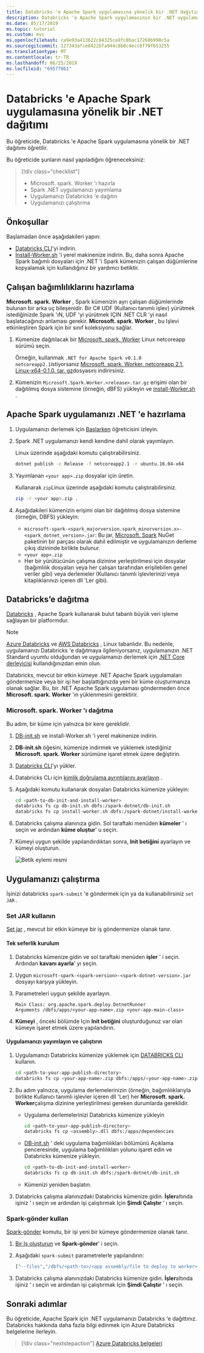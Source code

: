 ```yaml
---
title: Databricks 'e Apache Spark uygulamasına yönelik bir .NET dağıtımı
description: Databricks 'e Apache Spark uygulamasının bir .NET uygulamasını nasıl dağıtacağınızı öğrenin.
ms.date: 05/17/2019
ms.topic: tutorial
ms.custom: mvc
ms.openlocfilehash: ca9e93a413622c84325ca9fc8bac17268b990c5a
ms.sourcegitcommit: 127343afce8422bfa944c8b0c4ecc8f79f653255
ms.translationtype: MT
ms.contentlocale: tr-TR
ms.lasthandoff: 06/25/2019
ms.locfileid: "69577061"
---
```

# <a name="deploy-a-net-for-apache-spark-application-to-databricks"></a>Databricks 'e Apache Spark uygulamasına yönelik bir .NET dağıtımı

Bu öğreticide, Databricks 'e Apache Spark uygulamasına yönelik bir .NET dağıtımı öğretilir.

Bu öğreticide şunların nasıl yapıladığını öğreneceksiniz:

> [!div class="checklist"]
> * Microsoft. spark. Worker 'ı hazırla
> * Spark .NET uygulamanızı yayımlama
> * Uygulamanızı Databricks 'e dağıtın
> * Uygulamanızı çalıştırma

## <a name="prerequisites"></a>Önkoşullar

Başlamadan önce aşağıdakileri yapın:

* [Databricks CLI](https://docs.databricks.com/user-guide/dev-tools/databricks-cli.html)'yi indirin.
* [İnstall-Worker.sh](https://github.com/dotnet/spark/blob/master/deployment/install-worker.sh) 'i yerel makinenize indirin. Bu, daha sonra Apache Spark bağımlı dosyaları için .NET 'i Spark kümenizin çalışan düğümlerine kopyalamak için kullandığınız bir yardımcı betiktir.

## <a name="prepare-worker-dependencies"></a>Çalışan bağımlılıklarını hazırlama

**Microsoft. spark. Worker** , Spark kümenizin ayrı çalışan düğümlerinde bulunan bir arka uç bileşenidir. Bir C# UDF (Kullanıcı tanımlı işlev) yürütmek istediğinizde Spark 'ıN, UDF 'yi yürütmek IÇIN .NET CLR 'yi nasıl başlatacağınızı anlaması gerekir. **Microsoft. spark. Worker** , bu Işlevi etkinleştiren Spark için bir sınıf koleksiyonu sağlar.

1. Kümenize dağıtılacak bir [Microsoft. spark. Worker](https://github.com/dotnet/spark/releases) Linux netcoreapp sürümü seçin.

   Örneğin, kullanmak `.NET for Apache Spark v0.1.0` `netcoreapp2.1`istiyorsanız [Microsoft. spark. Worker. netcoreapp 2.1. Linux-x64-0.1.0. tar. gz](https://github.com/dotnet/spark/releases/download/v0.1.0/Microsoft.Spark.Worker.netcoreapp2.1.linux-x64-0.1.0.tar.gz)dosyasını indirirsiniz.

2. Kümenizin `Microsoft.Spark.Worker.<release>.tar.gz` erişimi olan bir dağıtılmış dosya sistemine (örneğin, dBFS) yükleyin ve [install-Worker.sh](https://github.com/dotnet/spark/blob/master/deployment/install-worker.sh) .

## <a name="prepare-your-net-for-apache-spark-app"></a>Apache Spark uygulamanızı .NET 'e hazırlama

1. Uygulamanızı derlemek için [Başlarken](get-started.md) öğreticisini izleyin.

2. Spark .NET uygulamanızı kendi kendine dahil olarak yayımlayın.

   Linux üzerinde aşağıdaki komutu çalıştırabilirsiniz.

   ```bash
   dotnet publish -c Release -f netcoreapp2.1 -r ubuntu.16.04-x64
   ```

3. Yayımlanan `<your app>.zip` dosyalar için üretin.

   Kullanarak `zip`Linux üzerinde aşağıdaki komutu çalıştırabilirsiniz.

   ```bash
   zip -r <your app>.zip .
   ```

4. Aşağıdakileri kümenizin erişimi olan bir dağıtılmış dosya sistemine (örneğin, DBFS) yükleyin:

   * `microsoft-spark-<spark_majorversion.spark_minorversion.x>-<spark_dotnet_version>.jar`: Bu jar, [Microsoft. Spark](https://www.nuget.org/packages/Microsoft.Spark/) NuGet paketinin bir parçası olarak dahil edilmiştir ve uygulamanızın derleme çıkış dizininde birlikte bulunur.
   * `<your app>.zip`
   * Her bir yürütücünün çalışma dizinine yerleştirilmesi için dosyalar (bağımlılık dosyaları veya her çalışan tarafından erişilebilen genel veriler gibi) veya derlemeler (Kullanıcı tanımlı işlevlerinizi veya kitaplıklarınızı içeren dll 'Ler gibi).

## <a name="deploy-to-databricks"></a>Databricks’e dağıtma

[Databricks](https://databricks.com) , Apache Spark kullanarak bulut tabanlı büyük veri işleme sağlayan bir platformdur.

> [!Note] 
> [Azure Databricks](https://azure.microsoft.com/services/databricks/) ve [AWS Databricks](https://databricks.com/aws) , Linux tabanlıdır. Bu nedenle, uygulamanızı Databricks 'e dağıtmaya ilgileniyorsanız, uygulamanızın .NET Standard uyumlu olduğundan ve uygulamanızı derlemek için [.NET Core derleyicisi](https://dotnet.microsoft.com/download) kullandığınızdan emin olun.

Databricks, mevcut bir etkin kümeye .NET Apache Spark uygulamaları göndermenize veya bir işi her başlattığınızda yeni bir küme oluşturmanıza olanak sağlar. Bu, bir .NET Apache Spark uygulaması göndermeden önce **Microsoft. spark. Worker** 'ın yüklenmesini gerektirir.

### <a name="deploy-microsoftsparkworker"></a>Microsoft. spark. Worker 'ı dağıtma

Bu adım, bir küme için yalnızca bir kere gereklidir.

1. [DB-init.sh](https://github.com/dotnet/spark/blob/master/deployment/db-init.sh) ve install-Worker.sh [](https://github.com/dotnet/spark/blob/master/deployment/install-worker.sh
) 'i yerel makinenize indirin.

2. **DB-init.sh** öğesini, kümenize indirmek ve yüklemek istediğiniz **Microsoft. spark. Worker** sürümüne işaret etmek üzere değiştirin.

3. [Databricks CLI](https://docs.databricks.com/user-guide/dev-tools/databricks-cli.html)'yı yükler.

4. Databricks CLı için [kimlik doğrulama ayrıntılarını ayarlayın](https://docs.databricks.com/user-guide/dev-tools/databricks-cli.html#set-up-authentication) .

5. Aşağıdaki komutu kullanarak dosyaları Databricks kümenize yükleyin:

   ```bash
   cd <path-to-db-init-and-install-worker>
   databricks fs cp db-init.sh dbfs:/spark-dotnet/db-init.sh
   databricks fs cp install-worker.sh dbfs:/spark-dotnet/install-worker.sh
   ```

6. Databricks çalışma alanınıza gidin. Sol taraftaki menüden **kümeler** ' ı seçin ve ardından **küme oluştur**' u seçin.

7. Kümeyi uygun şekilde yapılandırdıktan sonra, **Init betiğini** ayarlayın ve kümeyi oluşturun.

   ![Betik eylemi resmi](./media/databricks-deployment/deployment-databricks-init-script.png)

## <a name="run-your-app"></a>Uygulamanızı çalıştırma 

İşinizi databricks `spark-submit` 'e göndermek için ya da kullanabilirsiniz `set JAR` .

### <a name="use-set-jar"></a>Set JAR kullanın

[Set jar](https://docs.databricks.com/user-guide/jobs.html#create-a-job) , mevcut bir etkin kümeye bir iş göndermenize olanak tanır.

#### <a name="one-time-setup"></a>Tek seferlik kurulum

1. Databricks kümenize gidin ve sol taraftaki menüden **işler** ' i seçin. Ardından **kavanı ayarla**' yı seçin.

2. Uygun `microsoft-spark-<spark-version>-<spark-dotnet-version>.jar` dosyayı karşıya yükleyin.

3. Parametreleri uygun şekilde ayarlayın.

   ```
   Main Class: org.apache.spark.deploy.DotnetRunner
   Arguments /dbfs/apps/<your-app-name>.zip <your-app-main-class>
   ```
 
4. **Kümeyi** , önceki bölümde Için **Init betiğini** oluşturduğunuz var olan kümeye işaret etmek üzere yapılandırın.

#### <a name="publish-and-run-your-app"></a>Uygulamanızı yayımlayın ve çalıştırın

1. Uygulamanızı Databricks kümenize yüklemek için [DATABRICKS CLI](https://docs.databricks.com/user-guide/dev-tools/databricks-cli.html) kullanın.

      ```bash
      cd <path-to-your-app-publish-directory>
      databricks fs cp <your-app-name>.zip dbfs:/apps/<your-app-name>.zip
      ```

2. Bu adım yalnızca, uygulama derlemelerinizin (örneğin, bağımlılıklarıyla birlikte Kullanıcı tanımlı işlevler içeren dll 'Ler) her **Microsoft. spark. Worker**çalışma dizinine yerleştirilmesi gereken durumlarda gereklidir.

   - Uygulama derlemelerinizi Databricks kümenize yükleyin
      
      ```bash
      cd <path-to-your-app-publish-directory>
      databricks fs cp <assembly>.dll dbfs:/apps/dependencies
      ```

   - [DB-init.sh](https://github.com/dotnet/spark/blob/master/deployment/db-init.sh) ' deki uygulama bağımlılıkları bölümünü Açıklama penceresinde, uygulama bağımlılıkları yolunu işaret edin ve Databricks kümenize yükleyin.
   
      ```bash
      cd <path-to-db-init-and-install-worker>
      databricks fs cp db-init.sh dbfs:/spark-dotnet/db-init.sh
      ```
   
   - Kümenizi yeniden başlatın.

3. Databricks çalışma alanınızdaki Databricks kümenize gidin. **İşler**altında işiniz ' ı seçin ve ardından işi çalıştırmak Için **Şimdi Çalıştır** ' ı seçin.

### <a name="use-spark-submit"></a>Spark-gönder kullan

[Spark-gönder](https://spark.apache.org/docs/latest/submitting-applications.html) komutu, bir işi yeni bir kümeye göndermenize olanak tanır.

1. [Bir Iş oluşturun](https://docs.databricks.com/user-guide/jobs.html) ve **Spark-gönder**' i seçin.

2. Aşağıdaki `spark-submit` parametrelerle yapılandırın:

      ```bash
      ["--files","/dbfs/<path-to>/<app assembly/file to deploy to worker>","--class","org.apache.spark.deploy.DotnetRunner","/dbfs/<path-to>/microsoft-spark-<spark_majorversion.spark_minorversion.x>-<spark_dotnet_version>.jar","/dbfs/<path-to>/<app name>.zip","<app bin name>","app arg1","app arg2"]
      ```

3. Databricks çalışma alanınızdaki Databricks kümenize gidin. **İşler**altında işiniz ' ı seçin ve ardından işi çalıştırmak Için **Şimdi Çalıştır** ' ı seçin.

## <a name="next-steps"></a>Sonraki adımlar

Bu öğreticide, Apache Spark için .NET uygulamanızı Databricks 'e dağıttınız. Databricks hakkında daha fazla bilgi edinmek için Azure Databricks belgelerine ilerleyin.

> [!div class="nextstepaction"]
> [Azure Databricks belgeleri](https://docs.microsoft.com/azure/azure-databricks/)
